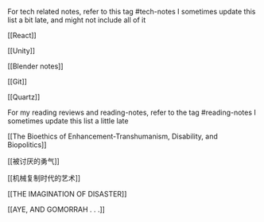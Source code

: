 
For tech related notes, refer to this tag #tech-notes  I sometimes update this list a bit late, and might not include all of it

[[React]]

[[Unity]]

[[Blender notes]]

[[Git]]

[[Quartz]]

For my reading reviews and reading-notes, refer to the tag #reading-notes I sometimes update this list a little late

[[The Bioethics of Enhancement-Transhumanism, Disability, and Biopolitics]]

[[被讨厌的勇气]]

[[机械复制时代的艺术]]

[[THE IMAGINATION OF DISASTER]]

[[AYE, AND GOMORRAH . . .]]